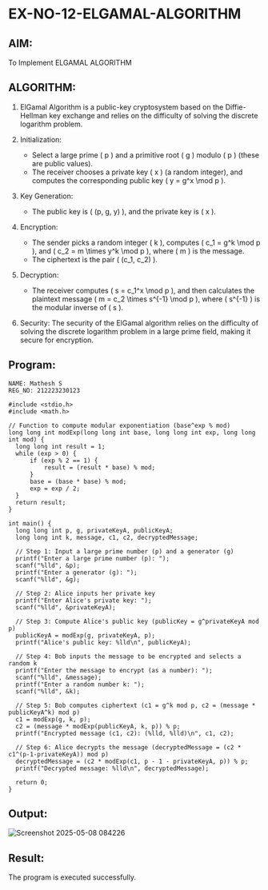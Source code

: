 # EX-NO-12-ELGAMAL-ALGORITHM

## AIM:
To Implement ELGAMAL ALGORITHM

## ALGORITHM:

1. ElGamal Algorithm is a public-key cryptosystem based on the Diffie-Hellman key exchange and relies on the difficulty of solving the discrete logarithm problem.

2. Initialization:
   - Select a large prime \( p \) and a primitive root \( g \) modulo \( p \) (these are public values).
   - The receiver chooses a private key \( x \) (a random integer), and computes the corresponding public key \( y = g^x \mod p \).

3. Key Generation:
   - The public key is \( (p, g, y) \), and the private key is \( x \).

4. Encryption:
   - The sender picks a random integer \( k \), computes \( c_1 = g^k \mod p \), and \( c_2 = m \times y^k \mod p \), where \( m \) is the message.
   - The ciphertext is the pair \( (c_1, c_2) \).

5. Decryption:
   - The receiver computes \( s = c_1^x \mod p \), and then calculates the plaintext message \( m = c_2 \times s^{-1} \mod p \), where \( s^{-1} \) is the modular inverse of \( s \).

6. Security: The security of the ElGamal algorithm relies on the difficulty of solving the discrete logarithm problem in a large prime field, making it secure for encryption.

## Program:
```
NAME: Mathesh S
REG_NO: 212223230123

#include <stdio.h>
#include <math.h>

// Function to compute modular exponentiation (base^exp % mod)
long long int modExp(long long int base, long long int exp, long long int mod) {
  long long int result = 1;
  while (exp > 0) {
      if (exp % 2 == 1) {
          result = (result * base) % mod;
      }
      base = (base * base) % mod;
      exp = exp / 2;
  }
  return result;
}

int main() {
  long long int p, g, privateKeyA, publicKeyA;
  long long int k, message, c1, c2, decryptedMessage;

  // Step 1: Input a large prime number (p) and a generator (g)
  printf("Enter a large prime number (p): ");
  scanf("%lld", &p);
  printf("Enter a generator (g): ");
  scanf("%lld", &g);

  // Step 2: Alice inputs her private key
  printf("Enter Alice's private key: ");
  scanf("%lld", &privateKeyA);

  // Step 3: Compute Alice's public key (publicKey = g^privateKeyA mod p)
  publicKeyA = modExp(g, privateKeyA, p);
  printf("Alice's public key: %lld\n", publicKeyA);

  // Step 4: Bob inputs the message to be encrypted and selects a random k
  printf("Enter the message to encrypt (as a number): ");
  scanf("%lld", &message);
  printf("Enter a random number k: ");
  scanf("%lld", &k);

  // Step 5: Bob computes ciphertext (c1 = g^k mod p, c2 = (message * publicKeyA^k) mod p)
  c1 = modExp(g, k, p);
  c2 = (message * modExp(publicKeyA, k, p)) % p;
  printf("Encrypted message (c1, c2): (%lld, %lld)\n", c1, c2);

  // Step 6: Alice decrypts the message (decryptedMessage = (c2 * c1^(p-1-privateKeyA)) mod p)
  decryptedMessage = (c2 * modExp(c1, p - 1 - privateKeyA, p)) % p;
  printf("Decrypted message: %lld\n", decryptedMessage);

  return 0;
}
```


## Output:

![Screenshot 2025-05-08 084226](https://github.com/user-attachments/assets/63ef6b1c-b98a-40d9-a7f0-75202da9574f)

## Result:
The program is executed successfully.
